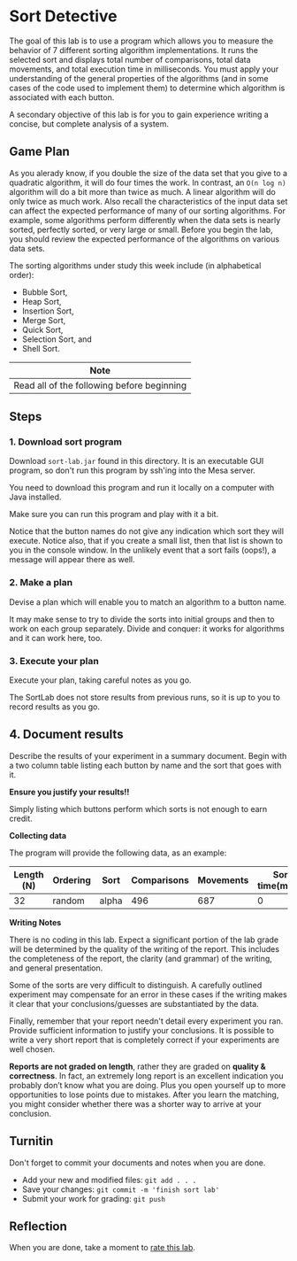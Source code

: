 # Sort Detective
The goal of this lab is to use a program which allows you to measure
the behavior of 7 different sorting algorithm implementations.
It runs the selected sort and displays
total number of comparisons,
total data movements, and
total execution time in milliseconds.
You must apply your understanding of the general properties of the algorithms
(and in some cases of the code used to implement them)
to determine which algorithm is associated with each button.

A secondary objective of this lab is for you to gain experience writing a concise,
but complete analysis of a system.

## Game Plan
As you alerady know,
if you double the size of the data set that you give to a quadratic algorithm,
it will do four times the work.
In contrast, an `O(n log n)` algorithm will do a bit more than twice as much.
A linear algorithm will do only twice as much work.
Also recall the characteristics of the input data set can affect the expected
performance of many of our sorting algorithms.
For example, some algorithms perform differently when the data sets is nearly
sorted, perfectly sorted, or very large or small.
Before you begin the lab,
you should review the expected performance of the algorithms on various data sets.

The sorting algorithms under study this week include (in alphabetical order):

- Bubble Sort,
- Heap Sort,
- Insertion Sort,
- Merge Sort,
- Quick Sort,
- Selection Sort, and
- Shell Sort.

| **Note** |
| :--------: |
| Read all of the following before beginning |

## Steps

### 1. Download sort program
Download `sort-lab.jar` found in this directory.
It is an executable GUI program, so don't run this program
by ssh'ing into the Mesa server.

You need to download this program and run it locally on a computer
with Java installed.

Make sure you can run this program and play with it a bit.

Notice that the button names do not give any indication which sort
they will execute.
Notice also, that if you create a small list,
then that list is shown to you in the console window.
In the unlikely event that a sort fails (oops!),
a message will appear there as well.



### 2. Make a plan
Devise a plan which will enable you to match an algorithm to a button name.

It may make sense to try to divide the sorts into initial groups and
then to work on each group separately.
Divide and conquer: it works for algorithms and it can work here, too.

### 3. Execute your plan
Execute your plan, taking careful notes as you go.

The SortLab does not store results from previous runs,
so it is up to you to record results as you go.

## 4. Document results
Describe the results of your experiment in a summary document.
Begin with a two column table listing each button by name and
the sort that goes with it.

**Ensure you justify your results!!**

Simply listing which buttons perform which sorts is not enough to
earn credit.

**Collecting data**

The program will provide the following data, as an example:

| Length (N) | Ordering | Sort  | Comparisons | Movements | Sort time(msec) |
| ---        |  ---     | ----  | ----------- | --------- | --------------- |
|32 | random | alpha | 496 | 687 | 0 |

**Writing Notes**

There is no coding in this lab.
Expect a significant portion of the lab grade will be determined by
the quality of the writing of the report.
This includes the completeness of the report,
the clarity (and grammar) of the writing, and general presentation.

Some of the sorts are very difficult to distinguish.
A carefully outlined experiment may compensate for an error in these cases
if the writing makes it clear that your conclusions/guesses are substantiated by the data.

Finally, remember that your report needn't detail every experiment you ran.
Provide sufficient information to justify your conclusions.
It is possible to write a very short report that is completely correct
if your experiments are well chosen.

**Reports are not graded on length**, 
rather they are graded on **quality & correctness**. 
In fact, an extremely long report is an excellent indication you
probably don’t know what you are doing.
Plus you open yourself up to more opportunities to lose points due to mistakes.
After you learn the matching,
you might consider whether there was a shorter way to arrive at your conclusion.

## Turnitin
Don't forget to commit your documents and notes when you are done.

- Add your new and modified files: `git add . . . `
- Save your changes: `git commit -m 'finish sort lab'`
- Submit your work for grading: `git push`

## Reflection
When you are done, take a moment to 
[rate this lab](https://forms.gle/7Ju2oAxQsMHLuZTE6).

